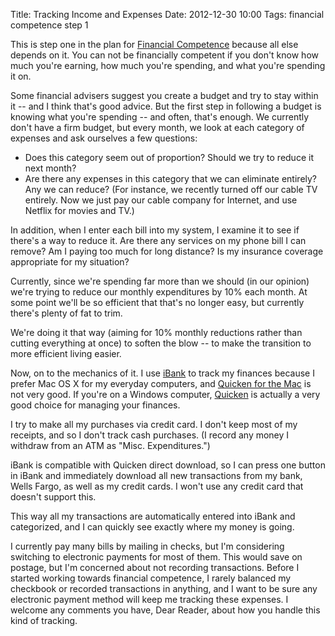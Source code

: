 Title: Tracking Income and Expenses
Date: 2012-12-30 10:00
Tags: financial competence step 1

This is step one in the plan for [Financial
Competence](/2012/12/29/a-financial-roadmap "A Roadmap to Financial Competence")
because all else depends on it. You can not be financially competent if
you don't know how much you're earning, how much you're spending, and
what you're spending it on.

Some financial advisers suggest you create a budget and try to stay
within it -- and I think that's good advice. But the first step in
following a budget is knowing what you're spending -- and often, that's
enough. We currently don't have a firm budget, but every month, we look
at each category of expenses and ask ourselves a few questions:

-   Does this
    category seem out of proportion? Should we try to reduce it next
    month?
-   Are there any expenses in this category that we can eliminate
    entirely? Any we can reduce? (For instance, we recently turned off
    our cable TV entirely. Now we just pay our cable company for
    Internet, and use Netflix for movies and TV.)

In addition, when I enter each bill into my system, I examine it to see
if there's a way to reduce it. Are there any services on my phone bill I
can remove? Am I paying too much for long distance? Is my insurance
coverage appropriate for my situation?

Currently, since we're spending far more than we should (in our opinion)
we're trying to reduce our monthly expenditures by 10% each month. At
some point we'll be so efficient that that's no longer easy, but
currently there's plenty of fat to trim.

We're doing it that way (aiming for 10% monthly reductions rather than
cutting everything at once) to soften the blow -- to make the transition
to more efficient living easier.

Now, on to the mechanics of it. I use
[iBank](http://www.iggsoftware.com/ibank/index.php) to track my finances
because I prefer Mac OS X for my everyday computers, and [Quicken for
the
Mac](http://quicken.intuit.com/personal-finance-software/mac-personal-financial-software.jsp)
is not very good. If you're on a Windows computer,
[Quicken](http://quicken.intuit.com/quicken-personal-finance-software-products-services.jsp)
is actually a very good choice for managing your finances.

I try to make all my purchases via credit card. I don't keep most of my
receipts, and so I don't track cash purchases. (I record any money I
withdraw from an ATM as "Misc. Expenditures.")

iBank is compatible with Quicken direct download, so I can press one
button in iBank and immediately download all new transactions from my
bank, Wells Fargo, as well as my credit cards. I won't use any credit
card that doesn't support this.

This way all my transactions are automatically entered into iBank and
categorized, and I can quickly see exactly where my money is going.

I currently pay many bills by mailing in checks, but I'm considering
switching to electronic payments for most of them. This would save on
postage, but I'm concerned about not recording transactions. Before I
started working towards financial competence, I rarely balanced my
checkbook or recorded transactions in anything, and I want to be sure
any electronic payment method will keep me tracking these expenses. I
welcome any comments you have, Dear Reader, about how you handle this
kind of tracking.

